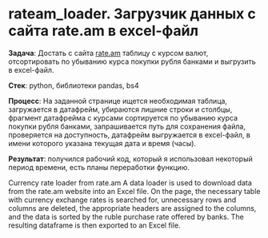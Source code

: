 # rateam_loader. Загрузчик данных с сайта rate.am в excel-файл

**Задача**: Достать с сайта [rate.am](https://rate.am/ru/armenian-dram-exchange-rates/banks/non-cash) таблицу с курсом валют, отсортировать по убыванию курса покупки рубля банками и выгрузить в excel-файл. 

**Стек**: python, библиотеки pandas, bs4  

**Процесс**: На заданной странице ищется необходимая таблица, загружается в датафрейм, убираются лишние строки и столбцы, фрагмент датафрейма с курсами сортируется по убыванию курса покупки рубля банками, запрашивается путь для сохранения файла, проверяется на доступность, датафрейм выгружается в excel-файл, в имени которого указана текущая дата и время (часы).  


**Результат**: получился рабочий код, который я использовал некоторый период времени, есть планы переработки функцию.

Сurrency rate loader from rate.am
A data loader is used to download data from the rate.am website into an Excel file. On the page, the necessary table with currency exchange rates is searched for, unnecessary rows and columns are deleted, the appropriate headers are assigned to the columns, and the data is sorted by the ruble purchase rate offered by banks. The resulting dataframe is then exported to an Excel file.
